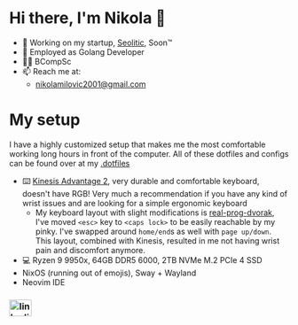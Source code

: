 # Hi there, I'm Nikola 👋
- 🚀 Working on my startup, [Seolitic](https://seolitic.com/), Soon™
- 💼 Employed as Golang Developer
- 👨‍🎓 BCompSc
- 📫 Reach me at:
  - nikolamilovic2001@gmail.com
 
# My setup

I have a highly customized setup that makes me the most comfortable working long hours in front of the computer. All of these dotfiles and configs can be found over at my [.dotfiles](https://github.com/Nikola-Milovic/.dotfiles)

- ⌨️ [Kinesis Advantage 2](https://kinesis-ergo.com/shop/advantage2/), very durable and comfortable keyboard, doesn't have RGB! Very much a recommendation if you have any kind of wrist issues and are looking for a simple ergonomic keyboard
  - My keyboard layout with slight modifications is [real-prog-dvorak](https://github.com/ThePrimeagen/keyboards), I've moved `<esc>` key to `<caps lock>` to be easily reachable by my pinky. I've swapped around `home/end`s as well with `page up/down`. This layout, combined with Kinesis, resulted in me not having wrist pain and discomfort anymore.
- 💻 Ryzen 9 9950x, 64GB DDR5 6000, 2TB NVMe M.2 PCIe 4 SSD 
- NixOS (running out of emojis), Sway + Wayland
- Neovim IDE 

<h3 align="left"><Socials:</h3>
<p align="left">
<a href="https://www.linkedin.com/in/nikola-milovic/" target="blank"><img align="center" src="https://raw.githubusercontent.com/rahuldkjain/github-profile-readme-generator/master/src/images/icons/Social/linked-in-alt.svg" alt="linkedin url" height="30" width="40" /></a>
</p>
